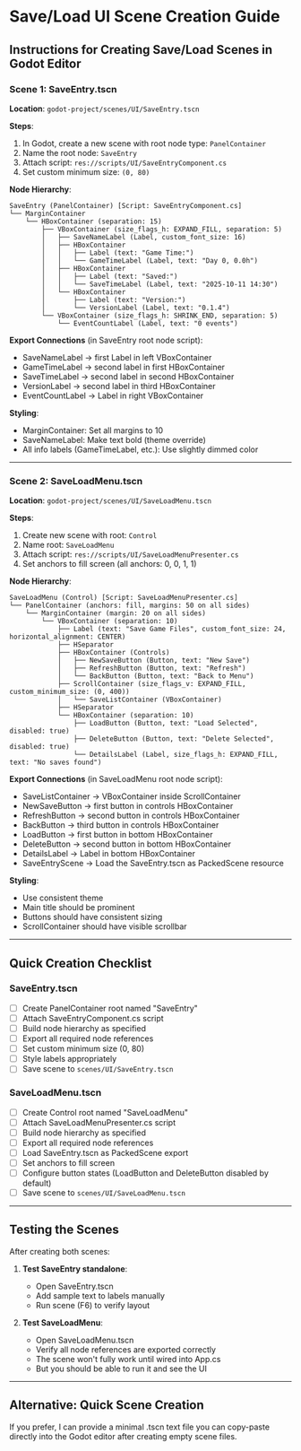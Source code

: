 # Save/Load UI Scene Creation Guide

## Instructions for Creating Save/Load Scenes in Godot Editor

### Scene 1: SaveEntry.tscn

**Location**: `godot-project/scenes/UI/SaveEntry.tscn`

**Steps**:
1. In Godot, create a new scene with root node type: `PanelContainer`
2. Name the root node: `SaveEntry`
3. Attach script: `res://scripts/UI/SaveEntryComponent.cs`
4. Set custom minimum size: `(0, 80)`

**Node Hierarchy**:
```
SaveEntry (PanelContainer) [Script: SaveEntryComponent.cs]
└── MarginContainer
    └── HBoxContainer (separation: 15)
        ├── VBoxContainer (size_flags_h: EXPAND_FILL, separation: 5)
        │   ├── SaveNameLabel (Label, custom_font_size: 16)
        │   ├── HBoxContainer
        │   │   ├── Label (text: "Game Time:")
        │   │   └── GameTimeLabel (Label, text: "Day 0, 0.0h")
        │   ├── HBoxContainer
        │   │   ├── Label (text: "Saved:")
        │   │   └── SaveTimeLabel (Label, text: "2025-10-11 14:30")
        │   └── HBoxContainer
        │       ├── Label (text: "Version:")
        │       └── VersionLabel (Label, text: "0.1.4")
        └── VBoxContainer (size_flags_h: SHRINK_END, separation: 5)
            └── EventCountLabel (Label, text: "0 events")
```

**Export Connections** (in SaveEntry root node script):
- SaveNameLabel → first Label in left VBoxContainer
- GameTimeLabel → second label in first HBoxContainer
- SaveTimeLabel → second label in second HBoxContainer
- VersionLabel → second label in third HBoxContainer
- EventCountLabel → Label in right VBoxContainer

**Styling**:
- MarginContainer: Set all margins to 10
- SaveNameLabel: Make text bold (theme override)
- All info labels (GameTimeLabel, etc.): Use slightly dimmed color

---

### Scene 2: SaveLoadMenu.tscn

**Location**: `godot-project/scenes/UI/SaveLoadMenu.tscn`

**Steps**:
1. Create new scene with root: `Control`
2. Name root: `SaveLoadMenu`
3. Attach script: `res://scripts/UI/SaveLoadMenuPresenter.cs`
4. Set anchors to fill screen (all anchors: 0, 0, 1, 1)

**Node Hierarchy**:
```
SaveLoadMenu (Control) [Script: SaveLoadMenuPresenter.cs]
└── PanelContainer (anchors: fill, margins: 50 on all sides)
    └── MarginContainer (margin: 20 on all sides)
        └── VBoxContainer (separation: 10)
            ├── Label (text: "Save Game Files", custom_font_size: 24, horizontal_alignment: CENTER)
            ├── HSeparator
            ├── HBoxContainer (Controls)
            │   ├── NewSaveButton (Button, text: "New Save")
            │   ├── RefreshButton (Button, text: "Refresh")
            │   └── BackButton (Button, text: "Back to Menu")
            ├── ScrollContainer (size_flags_v: EXPAND_FILL, custom_minimum_size: (0, 400))
            │   └── SaveListContainer (VBoxContainer)
            ├── HSeparator
            └── HBoxContainer (separation: 10)
                ├── LoadButton (Button, text: "Load Selected", disabled: true)
                ├── DeleteButton (Button, text: "Delete Selected", disabled: true)
                └── DetailsLabel (Label, size_flags_h: EXPAND_FILL, text: "No saves found")
```

**Export Connections** (in SaveLoadMenu root node script):
- SaveListContainer → VBoxContainer inside ScrollContainer
- NewSaveButton → first button in controls HBoxContainer
- RefreshButton → second button in controls HBoxContainer
- BackButton → third button in controls HBoxContainer
- LoadButton → first button in bottom HBoxContainer
- DeleteButton → second button in bottom HBoxContainer
- DetailsLabel → Label in bottom HBoxContainer
- SaveEntryScene → Load the SaveEntry.tscn as PackedScene resource

**Styling**:
- Use consistent theme
- Main title should be prominent
- Buttons should have consistent sizing
- ScrollContainer should have visible scrollbar

---

## Quick Creation Checklist

### SaveEntry.tscn
- [ ] Create PanelContainer root named "SaveEntry"
- [ ] Attach SaveEntryComponent.cs script
- [ ] Build node hierarchy as specified
- [ ] Export all required node references
- [ ] Set custom minimum size (0, 80)
- [ ] Style labels appropriately
- [ ] Save scene to `scenes/UI/SaveEntry.tscn`

### SaveLoadMenu.tscn
- [ ] Create Control root named "SaveLoadMenu"
- [ ] Attach SaveLoadMenuPresenter.cs script
- [ ] Build node hierarchy as specified
- [ ] Export all required node references
- [ ] Load SaveEntry.tscn as PackedScene export
- [ ] Set anchors to fill screen
- [ ] Configure button states (LoadButton and DeleteButton disabled by default)
- [ ] Save scene to `scenes/UI/SaveLoadMenu.tscn`

---

## Testing the Scenes

After creating both scenes:

1. **Test SaveEntry standalone**:
   - Open SaveEntry.tscn
   - Add sample text to labels manually
   - Run scene (F6) to verify layout

2. **Test SaveLoadMenu**:
   - Open SaveLoadMenu.tscn
   - Verify all node references are exported correctly
   - The scene won't fully work until wired into App.cs
   - But you should be able to run it and see the UI

---

## Alternative: Quick Scene Creation

If you prefer, I can provide a minimal .tscn text file you can copy-paste directly into the Godot editor after creating empty scene files.
